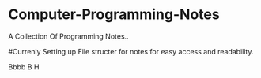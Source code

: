 # Computer-Programming-Notes
A Collection Of Programming Notes..

#Currenly Setting up File structer for notes for easy access and readability.

Bbbb 
B
H
